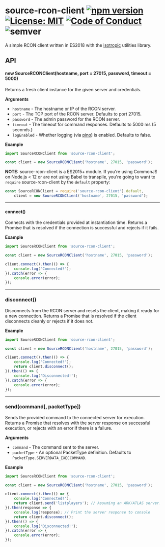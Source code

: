 # source-rcon-client [![npm version](https://badge.fury.io/js/source-rcon-client.svg)](https://badge.fury.io/js/source-rcon-client) [![License: MIT](https://img.shields.io/badge/License-MIT-yellow.svg)](https://opensource.org/licenses/MIT) [![Code of Conduct](https://img.shields.io/badge/%E2%9D%A4-code%20of%20conduct-blue.svg?style=flat)](https://github.com/dsibilly/source-rcon-client/blob/master/CODE_OF_CONDUCT.md) ![semver](https://img.shields.io/badge/semver-2.0.0-blue.svg?maxAge=2592000)
A simple RCON client written in ES2018 with the [isotropic](https://github.com/ibigroup/isotropic) utilities library.

## API

#### new SourceRCONClient(hostname, port = 27015, password, timeout = 5000)

Returns a fresh client instance for the given server and credentials.

__Arguments__

* `hostname` - The hostname or IP of the RCON server.
* `port` - The TCP port of the RCON server. Defaults to port 27015.
* `password` - The admin password for the RCON server.
* `timeout` - The timeout for command responses. Defaults to 5000 ms (5 seconds.)
* `logEnabled` - Whether logging (via [pino](https://github.com/pinojs/pino)) is enabled. Defaults to false.

__Example__

```javascript
import SourceRCONClient from 'source-rcon-client';

const client = new SourceRCONClient('hostname', 27015, 'password');
```

**NOTE:** source-rcon-client is a ES2015+ module. If you're using CommonJS on Node.js < 12 or are not using Babel to transpile, you're going to want to `require` source-rcon-client by the `default` property:

```javascript
const SourceRCONClient = require('source-rcon-client').default,
    client = new SourceRCONClient('hostname', 27015, 'password');
```

---------------------------------------

#### connect()

Connects with the credentials provided at instantiation time.
Returns a Promise that is resolved if the connection is successful and
rejects if it fails.

__Example__

```javascript
import SourceRCONClient from 'source-rcon-client';

const client = new SourceRCONClient('hostname', 27015, 'password');

client.connect().then(() => {
    console.log('Connected!');
}).catch(error => {
    console.error(error);
});
```

---------------------------------------

### disconnect()

Disconnects from the RCON server and resets the client, making it ready
for a new connection.
Returns a Promise that is resolved if the client disconnects cleanly or
rejects if it does not.

__Example__

```javascript
import SourceRCONClient from 'source-rcon-client';

const client = new SourceRCONClient('hostname', 27015, 'password');

client.connect().then(() => {
    console.log('Connected!');
    return client.disconnect();
}).then(() => {
    console.log('Disconnected!');
}).catch(error => {
    console.error(error);
});
```

---------------------------------------

### send(command[, packetType])

Sends the provided command to the connected server for execution.
Returns a Promise that resolves with the server response on successful
execution, or rejects with an error if there is a failure.

__Arguments__

* `command` - The command sent to the server.
* `packetType` - An optional PacketType definition. Defaults to `PacketType.SERVERDATA_EXECCOMMAND`.

__Example__

```javascript
import SourceRCONClient from 'source-rcon-client';

const client = new SourceRCONClient('hostname', 27015, 'password');

client.connect().then(() => {
    console.log('Connected!');
    return client.send('listplayers'); // Assuming an ARK/ATLAS server...
}).then(response => {
    console.log(response); // Print the server response to console
    return client.disconnect();
}).then(() => {
    console.log('Disconnected!');
}).catch(error => {
    console.error(error);
});
```
